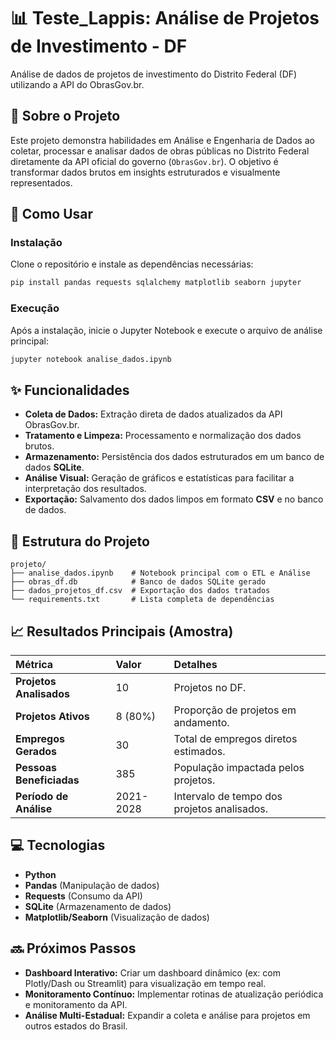 # 📊 Teste_Lappis: Análise de Projetos de Investimento - DF

Análise de dados de projetos de investimento do Distrito Federal (DF) utilizando a API do ObrasGov.br.

## 📝 Sobre o Projeto

Este projeto demonstra habilidades em Análise e Engenharia de Dados ao coletar, processar e analisar dados de obras públicas no Distrito Federal diretamente da API oficial do governo (`ObrasGov.br`). O objetivo é transformar dados brutos em insights estruturados e visualmente representados.

## 🚀 Como Usar

### Instalação

Clone o repositório e instale as dependências necessárias:

```bash
pip install pandas requests sqlalchemy matplotlib seaborn jupyter
````

### Execução

Após a instalação, inicie o Jupyter Notebook e execute o arquivo de análise principal:

```bash
jupyter notebook analise_dados.ipynb
```

## ✨ Funcionalidades

  * **Coleta de Dados:** Extração direta de dados atualizados da API ObrasGov.br.
  * **Tratamento e Limpeza:** Processamento e normalização dos dados brutos.
  * **Armazenamento:** Persistência dos dados estruturados em um banco de dados **SQLite**.
  * **Análise Visual:** Geração de gráficos e estatísticas para facilitar a interpretação dos resultados.
  * **Exportação:** Salvamento dos dados limpos em formato **CSV** e no banco de dados.

## 📁 Estrutura do Projeto

```text
projeto/
├── analise_dados.ipynb    # Notebook principal com o ETL e Análise
├── obras_df.db            # Banco de dados SQLite gerado
├── dados_projetos_df.csv  # Exportação dos dados tratados
└── requirements.txt       # Lista completa de dependências
```

## 📈 Resultados Principais (Amostra)

| Métrica | Valor | Detalhes |
| :--- | :--- | :--- |
| **Projetos Analisados** | 10 | Projetos no DF. |
| **Projetos Ativos** | 8 (80%) | Proporção de projetos em andamento. |
| **Empregos Gerados** | 30 | Total de empregos diretos estimados. |
| **Pessoas Beneficiadas** | 385 | População impactada pelos projetos. |
| **Período de Análise** | 2021-2028 | Intervalo de tempo dos projetos analisados. |

## 💻 Tecnologias

  * **Python**
  * **Pandas** (Manipulação de dados)
  * **Requests** (Consumo da API)
  * **SQLite** (Armazenamento de dados)
  * **Matplotlib/Seaborn** (Visualização de dados)

## 🔜 Próximos Passos

  * **Dashboard Interativo:** Criar um dashboard dinâmico (ex: com Plotly/Dash ou Streamlit) para visualização em tempo real.
  * **Monitoramento Contínuo:** Implementar rotinas de atualização periódica e monitoramento da API.
  * **Análise Multi-Estadual:** Expandir a coleta e análise para projetos em outros estados do Brasil.

<!-- end list -->

```
```
